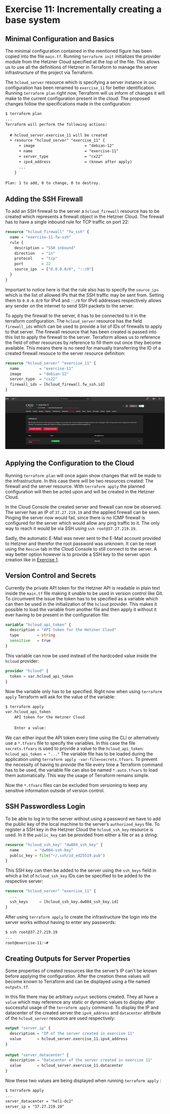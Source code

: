 # Exercise 11: Incrementally creating a base system

## Minimal Configuration and Basics

The minimal configuration contained in the mentioned figure has been
copied into the file `main.tf`. Running `terraform init` initializes the provider module from the Hetzner Cloud specified at the
top of the file. This allows us to use all the definitions of Hetzner in
Terraform to manage the server infrastructure of the project via
Terraform.

The `hcloud_server` resource which is specifying a server instance in
ouc configuration has been renamed to `exercise_11` for better
identification. Running `terraform plan` right now, Terraform will us inform of changes it will make to the
current configuration present in the cloud. The proposed changes follow
the specifications made in the configuration:

```txt
$ terraform plan
...
Terraform will perform the following actions:

  # hcloud_server.exercise_11 will be created
  + resource "hcloud_server" "exercise_11" {
      + image                      = "debian-12"
      + name                       = "exercise-11"
      + server_type                = "cx22"
      + ipv4_address               = (known after apply)
      ...
    }

Plan: 1 to add, 0 to change, 0 to destroy.
```

## Adding the SSH Firewall

To add an SSH firewall to the server a `hcloud_firewall` resource has to
be created which represents a firewall object in the Hetzner Cloud. The
firewall has to have a single inbound rule for TCP traffic on port 22:

```tf
resource "hcloud_firewall" "fw_ssh" {
  name = "exercise-11-fw-ssh"
  rule {
    description = "SSH inbound"
    direction   = "in"
    protocol    = "tcp"
    port        = 22
    source_ips  = ["0.0.0.0/0", "::/0"]
  }
}
```

Important to notice here is that the rule also has to specify the
`source_ips` which is the list of allowed IPs that the SSH traffic may
be sent from. Setting them to `0.0.0.0/0` for IPv4 and `::/0` for IPv6
addresses respectively allows any sender on the internet to send SSH
packets to the server.

To apply the firewall to the server, it has to be connected to it in the
terraform configuration. The `hcloud_server` resource has the field
`firewall_ids` which can be used to provide a list of IDs of firewalls
to apply to that server. The firewall resource that has been created is
passed into this list to apply the firewall to the server. Terraform
allows us to reference the field of other resources by reference to fill
them out once they become available. This means there is no need for
manually transferring the ID of a created firewall resouce to the server
resource definition:

```tf
resource "hcloud_server" "exercise_11" {
  name         = "exercise-11"
  image        = "debian-12"
  server_type  = "cx22"
  firewall_ids = [hcloud_firewall.fw_ssh.id]
}
```

![Server with applied SSH firewall in the Hetzner Web Console.](./images/server_ssh_firewall.png)

## Applying the Configuration to the Cloud

Running `terraform plan` will once again show changes that will be made to the infrastructure. In
this case there will be two resources created: The firewall and the
server resource. With `terraform apply` the planned configuration will then be acted upon and will be created in
the Hetzner Cloud.

In the Cloud Console the created server and firewall can now be
observed. The server has an IP of `37.27.219.19` and the applied
firewall can be seen. Pinging the server now would fail, since there is
no ICMP firewall is configured for the server which would allow any ping
traffic to it. The only way to reach it would be via SSH using `ssh root@37.27.219.19`.

Sadly, the automatic E-Mail was never sent to the E-Mail account
provided to Hetzner and therefor the root password was unknown. It can
be reset using the `Rescue` tab in the Cloud Console to still connect to
the server. A way better option however is to provide a SSH key to the
server upon creation like in [Exercise 1](./exercise01.md).

## Version Control and Secrets

Currently the private API token for the Hetzner API is readable in plain
text inside the `main.tf` file making it unable to be used in version
control like Git. To circumvent the issue the token has to be specified
as a variable which can then be used in the initialization of the
`hcloud` provider. This makes it possible to load the variable from
another file and then apply it without it ever having to be present in
the configuration file:

```tf
variable "hcloud_api_token" {
  description = "API token for the Hetzner Cloud"
  type        = string
  sensitive   = true
}
```

This variable can now be used instead of the hardcoded value inside the
`hcloud` provider:

```tf
provider "hcloud" {
  token = var.hcloud_api_token
}
```

Now the variable only has to be specified. Right now when using `terraform apply` Terraform will ask for the value of the variable:

```txt
$ terraform apply
var.hcloud_api_token
    API token for the Hetzner Cloud

    Enter a value:
```

We can either input the API token every time using the CLI or
alternatively use a `*.tfvars` file to specify the variables. In this
case the file `secrets.tfvars` is used to provide a value to the
`hcloud_api_token`: `hcloud_api_token = "..."` The variable file has to be loaded during the application using `terraform apply -var-file=secrets.tfvars`. To prevent the necessity of having to provide the file every time a
Terraform command has to be used, the variable file can also be named
`*.auto.tfvars` to load them automatically. This way the usage of
Terraform remains simple.

Now the `*.tfvars` files can be excluded from versioning to keep any
sensitive information outside of version control.

## SSH Passwordless Login

To be able to log in to the server without using a password we have to
add the public key of the local machine to the server’s
`authorized_keys` file. To register a SSH key in the Hetzner Cloud the
`hcloud_ssh_key` resource is used. In it the `public_key` can be
provided from either a file or as a string:

```tf
resource "hcloud_ssh_key" "dw084_ssh_key" {
  name       = "dw084-ssh-key"
  public_key = file("~/.ssh/id_ed25519.pub")
}
```

This SSH key can then be added to the server using the `ssh_keys` field
in which a list of `hcloud_ssh_key` IDs can be specified to be added to
the respective server:

```tf
resource "hcloud_server" "exercise_11" {
  ...
  ssh_keys     = [hcloud_ssh_key.dw084_ssh_key.id]
}
```

After using `terraform apply` to create the infrastructure the login into the server works without
having to enter any passwords:

```txt
$ ssh root@37.27.219.19
...
root@exercise-11:~#
```

## Creating Outputs for Server Properties

Some properties of created resources like the server’s IP can’t be known
before applying the configuration. After the creation these values will
become known to Terraform and can be displayed using a file named
`outputs.tf`.

In this file there may be arbitrary `output` sections created. They all
have a `value` which may reference any static or dynamic values to
display after successful usage of the `terraform apply` command. To display the IP and datacenter of the created server the
`ipv4_address` and `datacenter` attribute of the `hcloud_server`
resource are used respectively:

```tf
output "server_ip" {
  description = "IP of the server created in exercise 11"
  value       = hcloud_server.exercise_11.ipv4_address
}

output "server_datacenter" {
  description = "Datacenter of the server created in exercise 11"
  value       = hcloud_server.exercise_11.datacenter
}
```

Now these two values are being displayed when running `terraform apply` :

```txt
$ terraform apply
...
server_datacenter = "hel1-dc2"
server_ip = "37.27.219.19"
```

